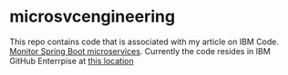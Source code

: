 # microsvcengineering
This repo contains code that is associated with my article on IBM Code. [Monitor Spring Boot microservices](https://developer.ibm.com/tutorials/monitor-spring-boot-microservices/#). Currently the code resides in IBM GitHub Enterrpise at [this location](https://github.ibm.com/tanmay-ambre/microsvcengineering)
